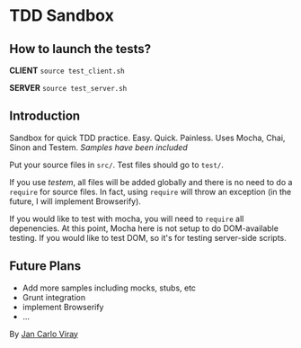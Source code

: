 TDD Sandbox
===========

How to launch the tests?
-----------------------

**CLIENT** `source test_client.sh`

**SERVER** `source test_server.sh`

Introduction
------------

Sandbox for quick TDD practice. Easy. Quick. Painless. Uses Mocha, Chai, Sinon and Testem. *Samples have been included*

Put your source files in `src/`. Test files should go to `test/`.

If you use *testem*, all files will be added globally and there is no need to do a `require` for source files. In fact, using `require` will throw an exception (in the future, I will implement Browserify).

If you would like to test with mocha, you will need to `require` all depenencies. At this point, Mocha here is not setup to do DOM-available testing. If you would like to test DOM, so it's for testing server-side scripts.

Future Plans
------------
- Add more samples including mocks, stubs, etc
- Grunt integration
- implement Browserify
- ...


By [Jan Carlo Viray](http://www.jancarloviray.com)